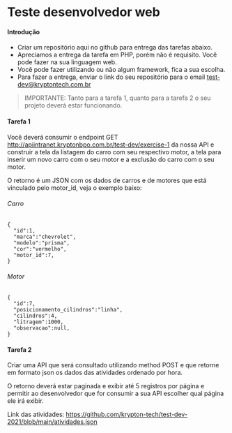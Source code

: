 # Teste desenvolvedor web

#### Introdução
- Criar um repositório aqui no github para entrega das tarefas abaixo.
- Apreciamos a entrega da tarefa em PHP, porém não é requisito. Você pode fazer na sua linguagem web.
- Você pode fazer utilizando ou não algum framework, fica a sua escolha.
- Para fazer a entrega, enviar o link do seu repositório para o email test-dev@kryptontech.com.br
> IMPORTANTE: Tanto para a tarefa 1, quanto para a tarefa 2 o seu projeto deverá estar funcionando.



#### Tarefa 1
Você deverá consumir o endpoint GET http://apiintranet.kryptonbpo.com.br/test-dev/exercise-1 da nossa API e construir a tela da listagem do carro com seu respectivo motor, a tela para inserir um novo carro com o seu motor e a exclusão do carro com o seu motor.

O retorno é um JSON com os dados de carros e de motores que está vinculado pelo motor_id, veja o exemplo baixo:

###### Carro
```
{
  "id":1,
  "marca":"chevrolet",
  "modelo":"prisma",
  "cor":"vermelho",
  "motor_id":7,
}
```

###### Motor
```
{
  "id":7,
  "posicionamento_cilindros":"linha",
  "cilindros":4,
  "litragem":1000,
  "observacao":null,
}
```

#### Tarefa 2
Criar uma API que será consultado utilizando method POST e que retorne em formato json os dados das atividades ordenado por hora.

O retorno deverá estar paginada e exibir até 5 registros por página e permitir ao desenvolvedor que for consumir a sua API escolher qual página ele irá exibir.

Link das atividades: https://github.com/krypton-tech/test-dev-2021/blob/main/atividades.json

